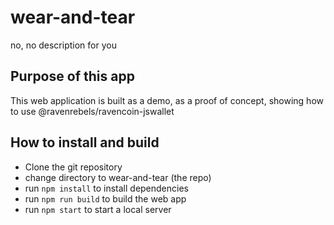 # wear-and-tear
no, no description for you

## Purpose of this app
This web application is built as a demo, as a proof of concept, showing how to use 
@ravenrebels/ravencoin-jswallet


## How to install and build
- Clone the git repository
- change directory to wear-and-tear (the repo)
- run `npm install` to install dependencies
- run `npm run build` to build the web app
- run `npm start` to start a local server

